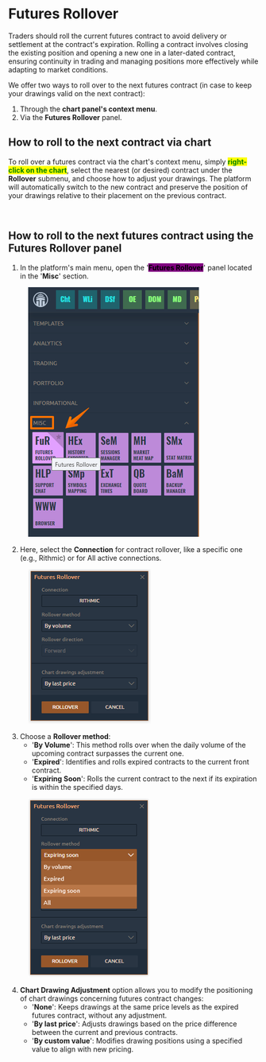 # Futures Rollover

Traders should roll the current futures contract to avoid delivery or settlement at the contract's expiration. Rolling a contract involves closing the existing position and opening a new one in a later-dated contract, ensuring continuity in trading and managing positions more effectively while adapting to market conditions.

We offer two ways to roll over to the next futures contract (in case to keep your drawings valid on the next contract):

1. Through the **chart panel's context menu**.
2. Via the **Futures Rollover** panel.

## How to roll to the next contract via chart

To roll over a futures contract via the chart's context menu, simply <mark style="color:green;">**right-click on the chart**</mark>, select the nearest (or desired) contract under the **Rollover** submenu, and choose how to adjust your drawings. The platform will automatically switch to the new contract and preserve the position of your drawings relative to their placement on the previous contract.

<figure><img src="../.gitbook/assets/rollover futures via chart.gif" alt=""><figcaption></figcaption></figure>

## How to roll to the next futures contract using the Futures Rollover panel

1. In the platform's main menu, open the '<mark style="background-color:purple;">**Futures Rollover**</mark>' panel located in the '**Misc**' section.

<figure><img src="../.gitbook/assets/image (1) (1) (1) (1) (1) (1) (1) (1) (1).png" alt=""><figcaption></figcaption></figure>

2. Here, select the **Connection** for contract rollover, like a specific one (e.g., Rithmic) or for All active connections.

<figure><img src="../.gitbook/assets/image (3) (1) (1) (1) (1).png" alt=""><figcaption></figcaption></figure>

3. Choose a **Rollover method**:
   * '**By Volume**': This method rolls over when the daily volume of the upcoming contract surpasses the current one.
   * '**Expired**': Identifies and rolls expired contracts to the current front contract.
   * '**Expiring Soon**': Rolls the current contract to the next if its expiration is within the specified days.

<figure><img src="../.gitbook/assets/image (392).png" alt=""><figcaption></figcaption></figure>

4. **Chart Drawing Adjustment** option allows you to modify the positioning of chart drawings concerning futures contract changes:
   * '**None**': Keeps drawings at the same price levels as the expired futures contract, without any adjustment.
   * '**By last price**': Adjusts drawings based on the price difference between the current and previous contracts.
   * '**By custom value**': Modifies drawing positions using a specified value to align with new pricing.
